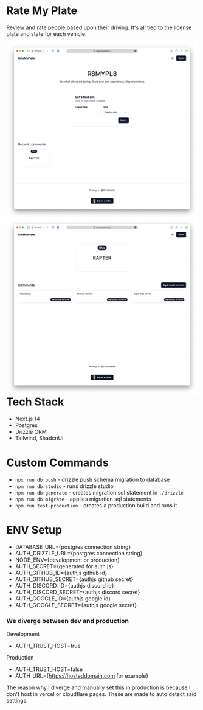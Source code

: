 # Rate My Plate

Review and rate people based upon their driving. It's all tied to the license plate and state for each vehicle.

<p align="center">
      <img src="./images/homescreen.png" align="left">
      <img src="./images/plate.png" align="right">
</p>

# Tech Stack

- Next.js 14
- Postgres
- Drizzle ORM
- Tailwind, ShadcnUI

# Custom Commands

- `npx run db:push` - drizzle push schema migration to database
- `npm run db:studio` - runs drizzle studio
- `npm run db:generate` - creates migration sql statement in `./drizzle`
- `npm run db:migrate` - applies migration sql statements
- `npm run test-production` - creates a production build and runs it

# ENV Setup

- DATABASE_URL={postgres connection string}
- AUTH_DRIZZLE_URL={postgres connection string}
- NODE_ENV={development or production}
- AUTH_SECRET={generated for auth js}
- AUTH_GITHUB_ID={authjs github id}
- AUTH_GITHUB_SECRET={authjs github secret}
- AUTH_DISCORD_ID={authjs discord id}
- AUTH_DISCORD_SECRET={authjs discord secret}
- AUTH_GOOGLE_ID={authjs google id}
- AUTH_GOOGLE_SECRET={authjs google secret}

### We diverge between dev and production

Development </br>

- AUTH_TRUST_HOST=true

Production </br>

- AUTH_TRUST_HOST=false
- AUTH_URL={https://hosteddomain.com for example}

The reason why I diverge and manually set this in production is because I don't host in vercel or cloudflare pages. These are made to auto detect said settings.
